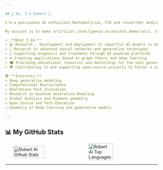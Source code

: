 ```yaml
---

## 👋 Hi, I'm Robert 🚀

I'm a passionate AI enthusiast,Mathematician, CTO and researcher dedicated to pushing AI technology to the next level. With a strong background in **Mathematics**, **Machine Learning** and **Deep Learning**, I focus on building impactful solutions that transform lives. I believe in the fusion of AI and empathy, driving projects that are not only technologically advanced but also deeply human.

My mission is to make artificial intelligence accessible,democratic, trustworthy, and a force for good.

📈 **What I Do:**
- 💻 Research , development and deployment of impactful AI models in healthcare
- 🧠 Research in advanced neural networks and generative techniques
- 🤝 Supporting diagnosis and treatment through AI-powered platforms
- 🌐 Creating applications based on graph theory and deep learning
- 🎓 Providing educational resources and mentorship for the next generation of AI developers
- 🌍 Contributing to and supporting open-source projects to foster a collaborative tech ecosystem

📚 **Interests:**
- Deep generative modeling 
- Computational Neuroscience
- Healthcare Tech Innovation
- Research in Quantum Generative Modeling
- Global Analysis and Riemann geometry
- Open Source and Tech Education
- Geometry of Deep learning and generative models

---
```


## 📊 My GitHub Stats


<div style="display: flex; justify-content: center; align-items: center; gap: 20px;">
    <img style="width: 45%;" src="https://github-readme-stats.vercel.app/api?username=Robert-Gomez-AI&include_all_commits=true&count_private=true&show_icons=true&line_height=30&title_color=CDB4DB&icon_color=CDB4DB&text_color=D3D3D3&bg_color=0A0A0A" alt="Robert AI Github Stats">
    <img style="width: 40%;" src="https://github-readme-stats.vercel.app/api/top-langs/?username=Robert-Gomez-AI&layout=compact&theme=dark&bg_color=0A0A0A" alt="Robert AI Top Languages"/>
</div>

---

